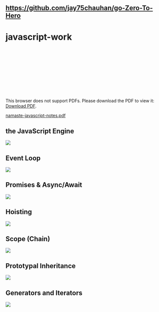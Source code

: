 ## https://github.com/jay75chauhan/go-Zero-To-Hero



# javascript-work


<object data="https://github.com/jay75chauhan/javascript-work/files/12857933/namaste-javascript-notes.pdf" type="application/pdf" width="700px" height="700px">
    <embed src="https://github.com/jay75chauhan/javascript-work/files/12857933/namaste-javascript-notes.pdf">
        <p>This browser does not support PDFs. Please download the PDF to view it: <a href="http://yoursite.com/the.pdf">Download PDF</a>.</p>
    </embed>
</object>

[namaste-javascript-notes.pdf](https://github.com/jay75chauhan/javascript-work/files/12857933/namaste-javascript-notes.pdf)


## the JavaScript Engine

<img src="https://res.cloudinary.com/practicaldev/image/fetch/s--pHrmQNaA--/c_imagga_scale,f_auto,fl_progressive,h_420,q_auto,w_1000/https://thepracticaldev.s3.amazonaws.com/i/q0vxo5pcm6qjo14k0ami.png" />

## Event Loop

<img src="https://res.cloudinary.com/practicaldev/image/fetch/s--0TQg9sD0--/c_imagga_scale,f_auto,fl_progressive,h_420,q_auto,w_1000/https://thepracticaldev.s3.amazonaws.com/i/ek7ji4zrimozpp2yzk0a.png" />

## Promises & Async/Await

<img src="https://res.cloudinary.com/practicaldev/image/fetch/s--WyuGn0NP--/c_imagga_scale,f_auto,fl_progressive,h_420,q_auto,w_1000/https://dev-to-uploads.s3.amazonaws.com/i/lbkswjafvaeynxnrjuoq.png" />

## Hoisting

<img src="https://res.cloudinary.com/practicaldev/image/fetch/s--QzCv1bXR--/c_imagga_scale,f_auto,fl_progressive,h_420,q_auto,w_1000/https://thepracticaldev.s3.amazonaws.com/i/kaf11wh85tkhfv1338b4.png" />

## Scope (Chain)

<img src="https://res.cloudinary.com/practicaldev/image/fetch/s--QzCv1bXR--/c_imagga_scale,f_auto,fl_progressive,h_420,q_auto,w_1000/https://thepracticaldev.s3.amazonaws.com/i/kaf11wh85tkhfv1338b4.png" />

## Prototypal Inheritance

<img src="https://res.cloudinary.com/practicaldev/image/fetch/s--9b17TTej--/c_imagga_scale,f_auto,fl_progressive,h_420,q_auto,w_1000/https://thepracticaldev.s3.amazonaws.com/i/yjxz6x93jaxk4wgmpnw5.png" />

## Generators and Iterators

<img src="https://res.cloudinary.com/practicaldev/image/fetch/s--efpAl-Dq--/c_imagga_scale,f_auto,fl_progressive,h_420,q_auto,w_1000/https://thepracticaldev.s3.amazonaws.com/i/6pba7yczwddtemu0cla2.jpeg" />
